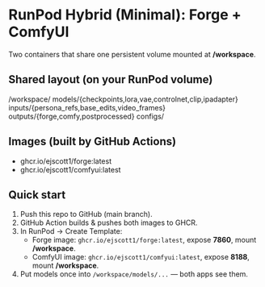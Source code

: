 # RunPod Hybrid (Minimal): Forge + ComfyUI

Two containers that share one persistent volume mounted at **/workspace**.

## Shared layout (on your RunPod volume)
/workspace/
  models/{checkpoints,lora,vae,controlnet,clip,ipadapter}
  inputs/{persona_refs,base_edits,video_frames}
  outputs/{forge,comfy,postprocessed}
  configs/

## Images (built by GitHub Actions)
- ghcr.io/ejscott1/forge:latest
- ghcr.io/ejscott1/comfyui:latest

## Quick start
1) Push this repo to GitHub (main branch).  
2) GitHub Action builds & pushes both images to GHCR.  
3) In RunPod → Create Template:
   - Forge image: `ghcr.io/ejscott1/forge:latest`, expose **7860**, mount **/workspace**.
   - ComfyUI image: `ghcr.io/ejscott1/comfyui:latest`, expose **8188**, mount **/workspace**.
4) Put models once into `/workspace/models/...` — both apps see them.
